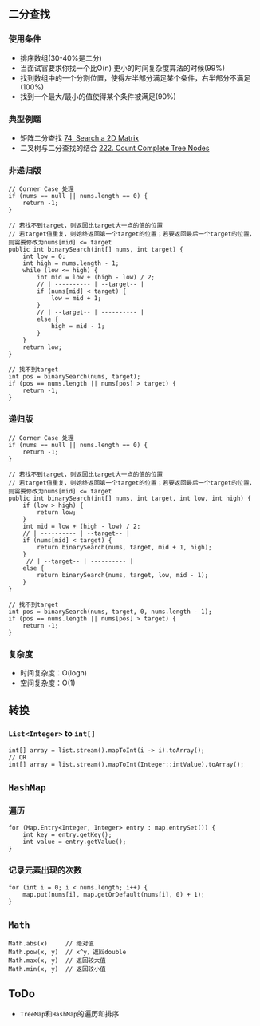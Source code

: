 ## 二分查找

### 使用条件
* 排序数组(30-40%是二分)
* 当面试官要求你找一个比O(n) 更小的时间复杂度算法的时候(99%)
* 找到数组中的一个分割位置，使得左半部分满足某个条件，右半部分不满足(100%)
* 找到一个最大/最小的值使得某个条件被满足(90%)

### 典型例题
* 矩阵二分查找 [74. Search a 2D Matrix](74.%20Search%20a%202D%20Matrix.md)
* 二叉树与二分查找的结合 [222. Count Complete Tree Nodes](222.%20Count%20Complete%20Tree%20Nodes.md)

### 非递归版
```
// Corner Case 处理
if (nums == null || nums.length == 0) {
    return -1;
}

// 若找不到target，则返回比target大一点的值的位置
// 若target值重复，则始终返回第一个target的位置；若要返回最后一个target的位置，则需要修改为nums[mid] <= target
public int binarySearch(int[] nums, int target) {
    int low = 0;
    int high = nums.length - 1;
    while (low <= high) {
        int mid = low + (high - low) / 2;
        // | ---------- | --target-- |
        if (nums[mid] < target) {
            low = mid + 1;
        }
        // | --target-- | ---------- |
        else {
            high = mid - 1;
        }
    }
    return low;
}

// 找不到target
int pos = binarySearch(nums, target);
if (pos == nums.length || nums[pos] > target) {
    return -1;
}
```

### 递归版
```
// Corner Case 处理
if (nums == null || nums.length == 0) {
    return -1;
}

// 若找不到target，则返回比target大一点的值的位置
// 若target值重复，则始终返回第一个target的位置；若要返回最后一个target的位置，则需要修改为nums[mid] <= target
public int binarySearch(int[] nums, int target, int low, int high) {
    if (low > high) {
        return low;
    }
    int mid = low + (high - low) / 2;
    // | ---------- | --target-- |
    if (nums[mid] < target) {
        return binarySearch(nums, target, mid + 1, high);
    }
     // | --target-- | ---------- |
    else {
        return binarySearch(nums, target, low, mid - 1);
    }
}

// 找不到target
int pos = binarySearch(nums, target, 0, nums.length - 1);
if (pos == nums.length || nums[pos] > target) {
    return -1;
}
```

### 复杂度
* 时间复杂度：O(logn)
* 空间复杂度：O(1)

## 转换

### `List<Integer>` to `int[]`
```
int[] array = list.stream().mapToInt(i -> i).toArray();
// OR
int[] array = list.stream().mapToInt(Integer::intValue).toArray();
```

## `HashMap`

### 遍历
```
for (Map.Entry<Integer, Integer> entry : map.entrySet()) {
    int key = entry.getKey();
    int value = entry.getValue();
}
```

### 记录元素出现的次数
```
for (int i = 0; i < nums.length; i++) {
    map.put(nums[i], map.getOrDefault(nums[i], 0) + 1);
}
```

## `Math`

```
Math.abs(x)     // 绝对值
Math.pow(x, y)  // x^y，返回double
Math.max(x, y)  // 返回较大值
Math.min(x, y)  // 返回较小值
```

## ToDo
* `TreeMap`和`HashMap`的遍历和排序
